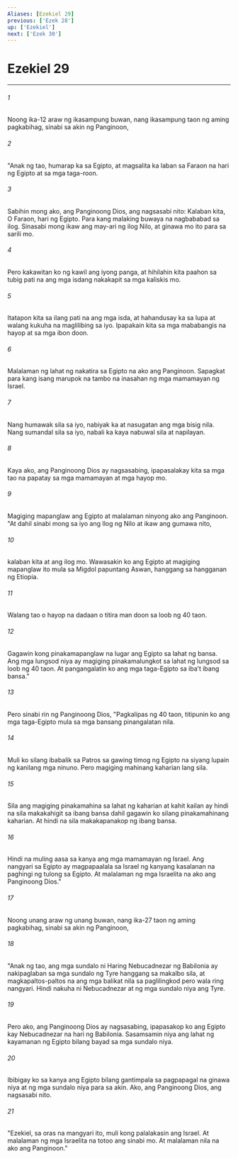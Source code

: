 ```yaml
---
Aliases: [Ezekiel 29]
previous: ['Ezek 28']
up: ['Ezekiel']
next: ['Ezek 30']
---
```

# Ezekiel 29

***


###### 1 


Noong ika-12 araw ng ikasampung buwan, nang ikasampung taon ng aming pagkabihag, sinabi sa akin ng Panginoon, 


###### 2 


"Anak ng tao, humarap ka sa Egipto, at magsalita ka laban sa Faraon na hari ng Egipto at sa mga taga-roon. 


###### 3 


Sabihin mong ako, ang Panginoong Dios, ang nagsasabi nito: Kalaban kita, O Faraon, hari ng Egipto. Para kang malaking buwaya na nagbababad sa ilog. Sinasabi mong ikaw ang may-ari ng ilog Nilo, at ginawa mo ito para sa sarili mo. 


###### 4 


Pero kakawitan ko ng kawil ang iyong panga, at hihilahin kita paahon sa tubig pati na ang mga isdang nakakapit sa mga kaliskis mo. 


###### 5 


Itatapon kita sa ilang pati na ang mga isda, at hahandusay ka sa lupa at walang kukuha na maglilibing sa iyo. Ipapakain kita sa mga mababangis na hayop at sa mga ibon doon. 


###### 6 


Malalaman ng lahat ng nakatira sa Egipto na ako ang Panginoon. Sapagkat para kang isang marupok na tambo na inasahan ng mga mamamayan ng Israel. 


###### 7 


Nang humawak sila sa iyo, nabiyak ka at nasugatan ang mga bisig nila. Nang sumandal sila sa iyo, nabali ka kaya nabuwal sila at napilayan. 


###### 8 


Kaya ako, ang Panginoong Dios ay nagsasabing, ipapasalakay kita sa mga tao na papatay sa mga mamamayan at mga hayop mo. 


###### 9 


Magiging mapanglaw ang Egipto at malalaman ninyong ako ang Panginoon. "At dahil sinabi mong sa iyo ang Ilog ng Nilo at ikaw ang gumawa nito, 


###### 10 


kalaban kita at ang ilog mo. Wawasakin ko ang Egipto at magiging mapanglaw ito mula sa Migdol papuntang Aswan, hanggang sa hangganan ng Etiopia. 


###### 11 


Walang tao o hayop na dadaan o titira man doon sa loob ng 40 taon. 


###### 12 


Gagawin kong pinakamapanglaw na lugar ang Egipto sa lahat ng bansa. Ang mga lungsod niya ay magiging pinakamalungkot sa lahat ng lungsod sa loob ng 40 taon. At pangangalatin ko ang mga taga-Egipto sa ibaʼt ibang bansa." 


###### 13 


Pero sinabi rin ng Panginoong Dios, "Pagkalipas ng 40 taon, titipunin ko ang mga taga-Egipto mula sa mga bansang pinangalatan nila. 


###### 14 


Muli ko silang ibabalik sa Patros sa gawing timog ng Egipto na siyang lupain ng kanilang mga ninuno. Pero magiging mahinang kaharian lang sila. 


###### 15 


Sila ang magiging pinakamahina sa lahat ng kaharian at kahit kailan ay hindi na sila makakahigit sa ibang bansa dahil gagawin ko silang pinakamahinang kaharian. At hindi na sila makakapanakop ng ibang bansa. 


###### 16 


Hindi na muling aasa sa kanya ang mga mamamayan ng Israel. Ang nangyari sa Egipto ay magpapaalala sa Israel ng kanyang kasalanan na paghingi ng tulong sa Egipto. At malalaman ng mga Israelita na ako ang Panginoong Dios." 


###### 17 


Noong unang araw ng unang buwan, nang ika-27 taon ng aming pagkabihag, sinabi sa akin ng Panginoon, 


###### 18 


"Anak ng tao, ang mga sundalo ni Haring Nebucadnezar ng Babilonia ay nakipaglaban sa mga sundalo ng Tyre hanggang sa makalbo sila, at magkapaltos-paltos na ang mga balikat nila sa paglilingkod pero wala ring nangyari. Hindi nakuha ni Nebucadnezar at ng mga sundalo niya ang Tyre. 


###### 19 


Pero ako, ang Panginoong Dios ay nagsasabing, ipapasakop ko ang Egipto kay Nebucadnezar na hari ng Babilonia. Sasamsamin niya ang lahat ng kayamanan ng Egipto bilang bayad sa mga sundalo niya. 


###### 20 


Ibibigay ko sa kanya ang Egipto bilang gantimpala sa pagpapagal na ginawa niya at ng mga sundalo niya para sa akin. Ako, ang Panginoong Dios, ang nagsasabi nito. 


###### 21 


"Ezekiel, sa oras na mangyari ito, muli kong palalakasin ang Israel. At malalaman ng mga Israelita na totoo ang sinabi mo. At malalaman nila na ako ang Panginoon."
